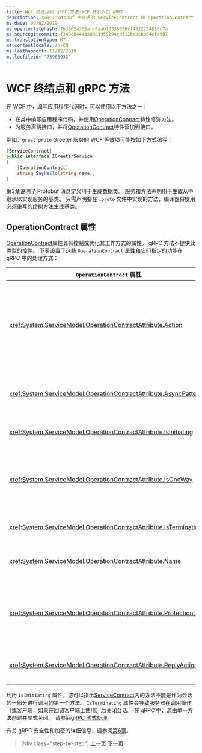 ```yaml
---
title: Wcf 终结点和 gRPC 方法-WCF 开发人员 gRPC
description: 与在 Protobuf 中声明的 ServiceContract 和 OperationContract 特性和 gRPC 方法进行比较的 WCF 终结点比较
ms.date: 09/02/2019
ms.openlocfilehash: 763862a363afc6aab72335050cf4822754816c7a
ms.sourcegitcommit: f348c84443380a1959294cdf12babcb804cfa987
ms.translationtype: MT
ms.contentlocale: zh-CN
ms.lasthandoff: 11/12/2019
ms.locfileid: "73966932"
---
```

# <a name="wcf-endpoints-and-grpc-methods"></a>WCF 终结点和 gRPC 方法

在 WCF 中，编写应用程序代码时，可以使用以下方法之一：

- 在类中编写应用程序代码，并使用[OperationContract](xref:System.ServiceModel.OperationContractAttribute)特性修饰方法。
- 为服务声明接口，并将[OperationContract](xref:System.ServiceModel.OperationContractAttribute)特性添加到接口。

例如，`greet.proto` Greeter 服务的 WCF 等效项可能按如下方式编写：

```csharp
[ServiceContract]
public interface IGreeterService
{
    [OperationContract]
    string SayHello(string name);
}
```

第3章说明了 Protobuf 消息定义用于生成数据类。 服务和方法声明用于生成从中继承以实现服务的基类。 只需声明要在 `.proto` 文件中实现的方法，编译器将使用必须重写的虚拟方法生成基类。

## <a name="operationcontract-properties"></a>OperationContract 属性

[OperationContract](xref:System.ServiceModel.OperationContractAttribute)属性具有控制或优化其工作方式的属性。 gRPC 方法不提供此类型的控件。 下表设置了这些 `OperationContract` 属性和它们指定的功能在 gRPC 中的处理方式：

| `OperationContract` 属性 | gRPC                                             |
| ---------------------------- | ------------------------------------------------ |
| <xref:System.ServiceModel.OperationContractAttribute.Action>             | 标识操作的 URI。 gRPC 使用 `package`的名称，`service` 并 `rpc` `.proto` 文件中。 |
| <xref:System.ServiceModel.OperationContractAttribute.AsyncPattern>       | 所有 gRPC 服务方法都返回 `Task` 对象。 |
| <xref:System.ServiceModel.OperationContractAttribute.IsInitiating>       | 请参见下面的注释。 |
| <xref:System.ServiceModel.OperationContractAttribute.IsOneWay>           | 单向 gRPC 方法返回 `Empty` 结果或使用客户端流式处理。 |
| <xref:System.ServiceModel.OperationContractAttribute.IsTerminating>      | 请参见下面的注释。 |
| <xref:System.ServiceModel.OperationContractAttribute.Name>               | SOAP 相关，gRPC 中没有意义。 |
| <xref:System.ServiceModel.OperationContractAttribute.ProtectionLevel>    | 无消息加密;在传输层处理网络加密（HTTP/2 上的 TLS）。 |
| <xref:System.ServiceModel.OperationContractAttribute.ReplyAction>        | SOAP 相关，gRPC 中没有意义。 |

利用 `IsInitiating` 属性，您可以指示[ServiceContract](xref:System.ServiceModel.ServiceContractAttribute)内的方法不能是作为会话的一部分进行调用的第一个方法。 `IsTerminating` 属性会导致服务器在调用操作（或客户端，如果在回调客户端上使用）后关闭会话。 在 gRPC 中，流由单一方法创建并显式关闭。 请参阅[gRPC 流式处理](rpc-types.md#grpc-streaming)。

有关 gRPC 安全性和加密的详细信息，请参阅[第6章](security.md)。

>[!div class="step-by-step"]
>[上一页](wcf-services-to-grpc-comparison.md)
>[下一页](wcf-bindings.md)
